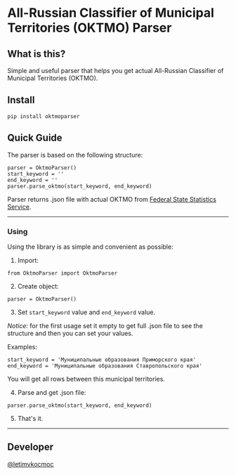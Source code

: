 # All-Russian Classifier of Municipal Territories (OKTMO) Parser #

## What is this? ##
Simple and useful parser that helps you get actual All-Russian Classifier of Municipal Territories (OKTMO).

## Install ##
`pip install oktmoparser`

## Quick Guide ##
The parser is based on the following structure:

    parser = OktmoParser()
    start_keyword = ''
    end_keyword = ''
    parser.parse_oktmo(start_keyword, end_keyword)
    
Parser returns .json file with actual OKTMO from [Federal State Statistics Service](https://rosstat.gov.ru/).


----------


### Using ###


Using the library is as simple and convenient as possible:

1. Import:

`from OktmoParser import OktmoParser`

2. Create object:

`parser = OktmoParser()`

3. Set `start_keyword` value and `end_keyword` value.

*Notice:* for the first usage set it empty to get full .json file to see the structure and then you can set your values.

Examples:

    start_keyword = 'Муниципальные образования Приморского края'
    end_keyword = 'Муниципальные образования Ставропольского края'

You will get all rows between this municipal territories.

4. Parse and get .json file:

`parser.parse_oktmo(start_keyword, end_keyword)`

5. That's it.


----------


## Developer ##
[@letimvkocmoc](https://github.com/letimvkocmoc/) 
